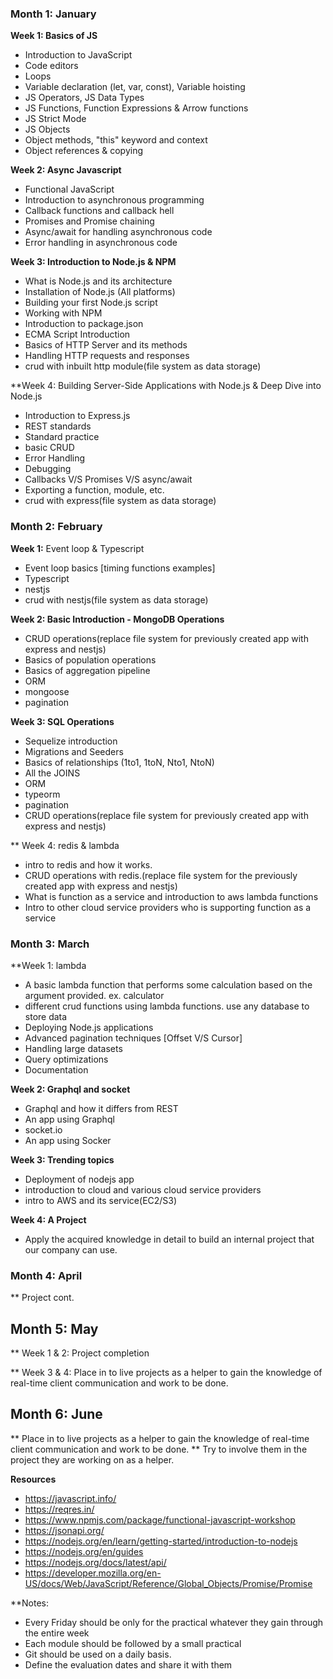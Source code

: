 ### Month 1: January

**Week 1: Basics of JS**
-   Introduction to JavaScript
-   Code editors
-   Loops
-   Variable declaration (let, var, const), Variable hoisting
-   JS Operators, JS Data Types
-   JS Functions, Function Expressions & Arrow functions
-   JS Strict Mode
-   JS Objects
-   Object methods, "this" keyword and context
-   Object references & copying

**Week 2: Async Javascript**
-   Functional JavaScript
-   Introduction to asynchronous programming
-   Callback functions and callback hell
-   Promises and Promise chaining
-   Async/await for handling asynchronous code
-   Error handling in asynchronous code

**Week 3: Introduction to Node.js & NPM**
-   What is Node.js and its architecture
-   Installation of Node.js (All platforms)
-   Building your first Node.js script
-   Working with NPM
-   Introduction to package.json
-   ECMA Script Introduction
-   Basics of HTTP Server and its methods 
-   Handling HTTP requests and responses
-   crud with inbuilt http module(file system as data storage)

**Week 4:  Building Server-Side Applications with Node.js &  Deep Dive into Node.js 
-   Introduction to Express.js 
-   REST standards
-   Standard practice
-   basic CRUD
-   Error Handling
-   Debugging
-   Callbacks V/S Promises V/S async/await
-   Exporting a function, module, etc.
-   crud with express(file system as data storage)

### Month 2: February

**Week 1:**   Event loop &  Typescript
-   Event loop basics [timing functions examples]
-   Typescript 
-   nestjs
-   crud with nestjs(file system as data storage)

**Week 2: Basic Introduction - MongoDB Operations**
-   CRUD operations(replace file system for previously created app with express and nestjs)
-   Basics of population operations
-   Basics of aggregation pipeline
-   ORM
-   mongoose
-   pagination

**Week 3: SQL Operations**
-   Sequelize introduction
-   Migrations and Seeders
-   Basics of relationships (1to1, 1toN, Nto1, NtoN)
-   All the JOINS
-   ORM
-   typeorm
-   pagination
-   CRUD operations(replace file system for previously created app with express and nestjs)

** Week 4: redis & lambda
- intro to redis and how it works.
- CRUD operations with redis.(replace file system for the previously created app with express and nestjs)
- What is function as a service and introduction to aws lambda functions
- Intro to other cloud service providers who is supporting function as a service

### Month 3: March

**Week 1: lambda
-   A basic lambda function that performs some calculation based on the argument provided. ex. calculator
-   different crud functions using lambda functions. use any database to store data
-   Deploying Node.js applications
-   Advanced pagination techniques [Offset V/S Cursor]
-   Handling large datasets
-   Query optimizations
-   Documentation

**Week 2: Graphql and socket**
-   Graphql and how it differs from REST
-   An app using Graphql
-   socket.io
-   An app using Socker


**Week 3: Trending topics**
-  Deployment of nodejs app
-  introduction to cloud and various cloud service providers
-  intro to AWS and its service(EC2/S3)

**Week 4: A Project**
-   Apply the acquired knowledge in detail to build an internal project that our company can use.
 
 ### Month 4: April 

 **  Project cont.

 ## Month 5: May 

 ** Week 1 & 2: Project completion

 ** Week 3 & 4: Place in to live projects as a helper to gain the knowledge of real-time client communication and work to be done.
 
 ## Month 6: June

 ** Place in to live projects as a helper to gain the knowledge of real-time client communication and work to be done.
 ** Try to involve them in the project they are working on as a helper.


**Resources**
-   https://javascript.info/
-   https://reqres.in/
-   https://www.npmjs.com/package/functional-javascript-workshop
-   https://jsonapi.org/
-   https://nodejs.org/en/learn/getting-started/introduction-to-nodejs
-   https://nodejs.org/en/guides
-   https://nodejs.org/docs/latest/api/
-   https://developer.mozilla.org/en-US/docs/Web/JavaScript/Reference/Global_Objects/Promise/Promise

**Notes:
- Every Friday should be only for the practical whatever they gain through the entire week
- Each module should be followed by a small practical 
- Git should be used on a daily basis.
- Define the evaluation dates and share it with them
